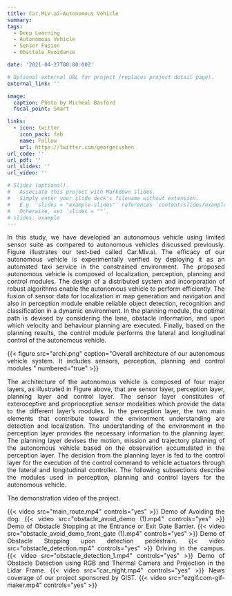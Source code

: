 ```yaml
---
title: Car.MLV.ai~Autonomous Vehicle
summary:
tags:
  - Deep Learning
  - Autonomous Vehicle
  - Sensor Fusion 
  - Obsctale Avoidance

date: '2021-04-27T00:00:00Z'

# Optional external URL for project (replaces project detail page).
external_link: ''

image:
  caption: Photo by Micheal Basford
  focal_point: Smart

links:
  - icon: twitter
    icon_pack: fab
    name: Follow
    url: https://twitter.com/georgecushen
url_code: ''
url_pdf: ''
url_slides: ''
url_video: ''

# Slides (optional).
#   Associate this project with Markdown slides.
#   Simply enter your slide deck's filename without extension.
#   E.g. `slides = "example-slides"` references `content/slides/example-slides.md`.
#   Otherwise, set `slides = ""`.
# slides: example
---
```



<style>body {text-align: justify}</style>

In this study, we have developed an autonomous vehicle using limited sensor suite as compared to autonomous vehicles discussed previously. Figure  illustrates our test-bed called Car.Mlv.ai. The efficacy of our autonomous vehicle is experimentally verified by deploying it as an automated taxi service in the constrained environment. The proposed autonomous vehicle is composed of localization, perception, planning and control modules. The design of a distributed system and incorporation of robust algorithms enable the autonomous vehicle to perform efficiently. The fusion of sensor data for localization in map generation and navigation and also in perception module enable reliable object detection, recognition and classification in a dynamic environment. In the planning module, the optimal path is devised by considering the lane, obstacle information, and upon which velocity and behaviour planning are executed. Finally, based on the planning results, the control module performs the lateral and longitudinal control of the autonomous vehicle.

{{< figure src="archi.png" caption="Overall architecture of our autonomous vehicle system. It includes sensors, perception, planning and control modules " numbered="true" >}}

The architecture of the autonomous vehicle is composed of four major layers, as illustrated in Figure above, that are sensor layer, perception layer, planning layer and control layer. The sensor layer constitutes of exteroceptive and proprioceptive sensor modalities which provide the data to the different layer’s modules. In the perception layer, the two main elements that contribute toward the environment understanding are detection and localization. The understanding of the environment in the perception layer provides the necessary information to the planning layer. The planning layer devises the motion, mission and trajectory planning of the autonomous vehicle based on the observation accumulated in the perception layer. The decision from the planning layer is fed to the control layer for the execution of the control command to vehicle actuators through the lateral and longitudinal controller. The following subsections describe the modules used in perception, planning and control layers for the autonomous vehicle.

The demonstration video of the project.

{{< video src="main_route.mp4" controls="yes" >}}
Demo of Avoiding the dog.
{{< video src="obstacle_avoid_demo (1).mp4" controls="yes" >}}
Demo of Obstacle Stopping at the Entrance or Exit Gate Barrier. 
{{< video src="obstacle_avoid_demo_front_gate (1).mp4" controls="yes" >}}
Demo of Obstacle Stopping upon detection pedestrain. 
{{< video src="obstacle_detection.mp4" controls="yes" >}}
Driving in the campus.
{{< video src="obstacle_detection_1.mp4" controls="yes" >}}
Demo of Obstacle Detection using RGB and Thermal Camera and Projection in the Lidar Frame. 
{{< video src="car_night.mp4" controls="yes" >}}
News coverage of our project sponsored by GIST.
{{< video src="ezgif.com-gif-maker.mp4" controls="yes" >}}



